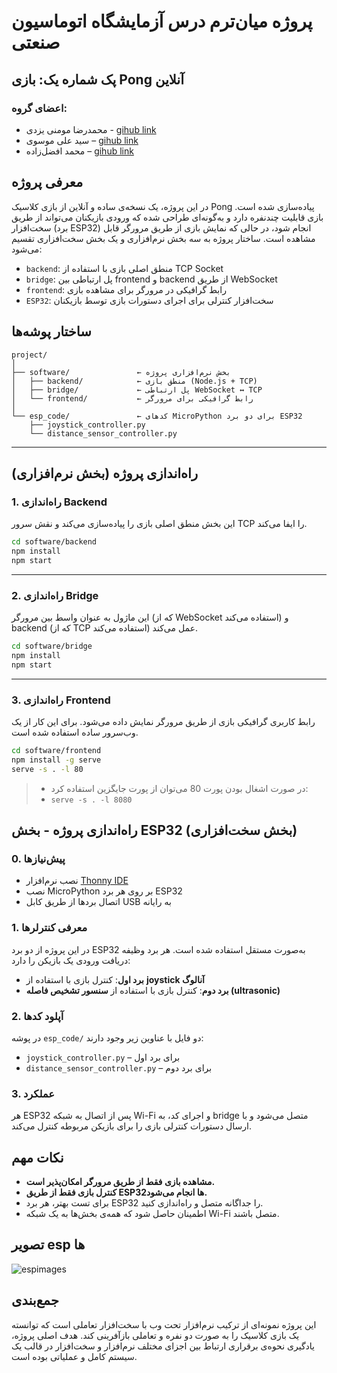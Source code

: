 #  پروژه میان‌ترم درس آزمایشگاه اتوماسیون صنعتی

## پک شماره یک: بازی Pong آنلاین

### اعضای گروه:

* محمدرضا مومنی یزدی - [gihub link]()
* سید علی موسوی – [gihub link](https://github.com/Mousavi-SA-8002)
* محمد افضل‌زاده –  [gihub link](https://github.com/MohammadAfzalzadeh)


## معرفی پروژه

در این پروژه، یک نسخه‌ی ساده و آنلاین از بازی کلاسیک Pong پیاده‌سازی شده است. بازی قابلیت چندنفره دارد و به‌گونه‌ای طراحی شده که ورودی بازیکنان می‌تواند از طریق سخت‌افزار (برد ESP32) انجام شود، در حالی که نمایش بازی از طریق مرورگر قابل مشاهده است. ساختار پروژه به سه بخش نرم‌افزاری و یک بخش سخت‌افزاری تقسیم می‌شود:

* `backend`: منطق اصلی بازی با استفاده از TCP Socket
* `bridge`: پل ارتباطی بین frontend و backend از طریق WebSocket
* `frontend`: رابط گرافیکی در مرورگر برای مشاهده بازی
* `ESP32`: سخت‌افزار کنترلی برای اجرای دستورات بازی توسط بازیکنان


## ساختار پوشه‌ها

```
project/
│
├── software/               ← بخش نرم‌افزاری پروژه
│   ├── backend/            ← منطق بازی (Node.js + TCP)
│   ├── bridge/             ← پل ارتباطی WebSocket ↔ TCP
│   └── frontend/           ← رابط گرافیکی برای مرورگر
│
└── esp_code/               ← کدهای MicroPython برای دو برد ESP32
    ├── joystick_controller.py
    └── distance_sensor_controller.py

```

---

## راه‌اندازی پروژه (بخش نرم‌افزاری)

### 1. راه‌اندازی Backend

این بخش منطق اصلی بازی را پیاده‌سازی می‌کند و نقش سرور TCP را ایفا می‌کند.

```bash
cd software/backend
npm install
npm start
```

---

### 2. راه‌اندازی Bridge

این ماژول به عنوان واسط بین مرورگر (که از WebSocket استفاده می‌کند) و backend (که از TCP استفاده می‌کند) عمل می‌کند.

```bash
cd software/bridge
npm install
npm start
```

---

### 3. راه‌اندازی Frontend

رابط کاربری گرافیکی بازی از طریق مرورگر نمایش داده می‌شود. برای این کار از یک وب‌سرور ساده استفاده شده است.

```bash
cd software/frontend
npm install -g serve
serve -s . -l 80
```

>- در صورت اشغال بودن پورت 80 می‌توان از پورت جایگزین استفاده کرد:
>- `serve -s . -l 8080`


## راه‌اندازی پروژه - بخش ESP32 (بخش سخت‌افزاری)

### 0. پیش‌نیازها

* نصب نرم‌افزار [Thonny IDE](https://thonny.org)
* نصب MicroPython بر روی هر برد ESP32
* اتصال بردها از طریق کابل USB به رایانه

### 1. معرفی کنترلرها

در این پروژه از دو برد ESP32 به‌صورت مستقل استفاده شده است. هر برد وظیفه دریافت ورودی یک بازیکن را دارد:

* **برد اول**: کنترل بازی با استفاده از **joystick آنالوگ**
* **برد دوم**: کنترل بازی با استفاده از **سنسور تشخیص فاصله (ultrasonic)**

### 2. آپلود کدها

در پوشه `esp_code/` دو فایل با عناوین زیر وجود دارند:

* `joystick_controller.py` – برای برد اول
* `distance_sensor_controller.py` – برای برد دوم

### 3. عملکرد

هر ESP32 پس از اتصال به شبکه Wi-Fi و اجرای کد، به bridge متصل می‌شود و با ارسال دستورات کنترلی بازی را برای بازیکن مربوطه کنترل می‌کند.


## نکات مهم

* **مشاهده بازی فقط از طریق مرورگر امکان‌پذیر است.**
* **کنترل بازی فقط از طریق ESP32ها انجام می‌شود.**
* برای تست بهتر، هر برد ESP32 را جداگانه متصل و راه‌اندازی کنید.
* اطمینان حاصل شود که همه‌ی بخش‌ها به یک شبکه Wi-Fi متصل باشند.

## تصویر esp ها 

![espimages](./board.jpg)

## جمع‌بندی

این پروژه نمونه‌ای از ترکیب نرم‌افزار تحت وب با سخت‌افزار تعاملی است که توانسته یک بازی کلاسیک را به صورت دو‌ نفره و تعاملی بازآفرینی کند. هدف اصلی پروژه، یادگیری نحوه‌ی برقراری ارتباط بین اجزای مختلف نرم‌افزار و سخت‌افزار در قالب یک سیستم کامل و عملیاتی بوده است.


